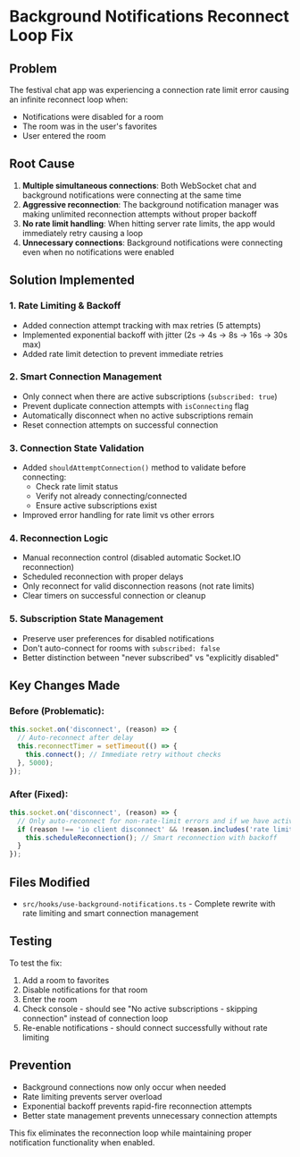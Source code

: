 # Background Notifications Reconnect Loop Fix

## Problem
The festival chat app was experiencing a connection rate limit error causing an infinite reconnect loop when:
- Notifications were disabled for a room
- The room was in the user's favorites
- User entered the room

## Root Cause
1. **Multiple simultaneous connections**: Both WebSocket chat and background notifications were connecting at the same time
2. **Aggressive reconnection**: The background notification manager was making unlimited reconnection attempts without proper backoff
3. **No rate limit handling**: When hitting server rate limits, the app would immediately retry causing a loop
4. **Unnecessary connections**: Background notifications were connecting even when no notifications were enabled

## Solution Implemented

### 1. Rate Limiting & Backoff
- Added connection attempt tracking with max retries (5 attempts)
- Implemented exponential backoff with jitter (2s → 4s → 8s → 16s → 30s max)
- Added rate limit detection to prevent immediate retries

### 2. Smart Connection Management
- Only connect when there are active subscriptions (`subscribed: true`)
- Prevent duplicate connection attempts with `isConnecting` flag
- Automatically disconnect when no active subscriptions remain
- Reset connection attempts on successful connection

### 3. Connection State Validation
- Added `shouldAttemptConnection()` method to validate before connecting:
  - Check rate limit status
  - Verify not already connecting/connected
  - Ensure active subscriptions exist
- Improved error handling for rate limit vs other errors

### 4. Reconnection Logic
- Manual reconnection control (disabled automatic Socket.IO reconnection)
- Scheduled reconnection with proper delays
- Only reconnect for valid disconnection reasons (not rate limits)
- Clear timers on successful connection or cleanup

### 5. Subscription State Management
- Preserve user preferences for disabled notifications
- Don't auto-connect for rooms with `subscribed: false`
- Better distinction between "never subscribed" vs "explicitly disabled"

## Key Changes Made

### Before (Problematic):
```typescript
this.socket.on('disconnect', (reason) => {
  // Auto-reconnect after delay
  this.reconnectTimer = setTimeout(() => {
    this.connect(); // Immediate retry without checks
  }, 5000);
});
```

### After (Fixed):
```typescript
this.socket.on('disconnect', (reason) => {
  // Only auto-reconnect for non-rate-limit errors and if we have active subscriptions
  if (reason !== 'io client disconnect' && !reason.includes('rate limit')) {
    this.scheduleReconnection(); // Smart reconnection with backoff
  }
});
```

## Files Modified
- `src/hooks/use-background-notifications.ts` - Complete rewrite with rate limiting and smart connection management

## Testing
To test the fix:
1. Add a room to favorites
2. Disable notifications for that room  
3. Enter the room
4. Check console - should see "No active subscriptions - skipping connection" instead of connection loop
5. Re-enable notifications - should connect successfully without rate limiting

## Prevention
- Background connections now only occur when needed
- Rate limiting prevents server overload
- Exponential backoff prevents rapid-fire reconnection attempts
- Better state management prevents unnecessary connection attempts

This fix eliminates the reconnection loop while maintaining proper notification functionality when enabled.
